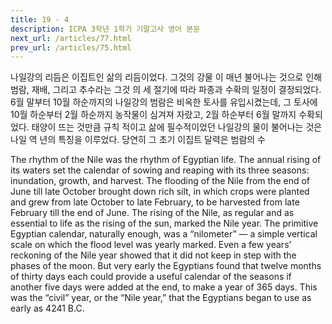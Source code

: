 ```yaml
---
title: 19 - 4
description: ICPA 3학년 1학기 기말고사 영어 본문
next_url: /articles/77.html
prev_url: /articles/75.html
---
```


나일강의 리듬은 이집트인 삶의 리듬이었다. 그것의 강물 이 매년 불어나는 것으로 인해 범람, 재배, 그리고 추수라는 그것 의 세 절기에 따라 파종과 수확의 일정이 결정되었다. 6월 말부터 10월 하순까지의 나일강의 범람은 비옥한 토사를 유입시켰는데, 그 토사에 10월 하순부터 2월 하순까지 농작물이 심겨져 자랐고, 2월 하순부터 6월 말까지 수확되었다. 태양이 뜨는 것만큼 규칙 적이고 삶에 필수적이었던 나일강의 물이 불어나는 것은 나일 역 년의 특징을 이루었다. 당연히 그 초기 이집트 달력은 범람의 수

The rhythm of the Nile was the rhythm of Egyptian life. The annual rising of its waters set the calendar of sowing and reaping with its three seasons: inundation, growth, and harvest. The flooding of the Nile from the end of June till late October brought down rich silt, in which crops were planted and grew from late October to late February, to be harvested from late February till the end of June. The rising of the Nile, as regular and as essential to life as the rising of the sun, marked the Nile year. The primitive Egyptian calendar, naturally enough, was a “nilometer” — a simple vertical scale on which the flood level was yearly marked. Even a few years’ reckoning of the Nile year showed that it did not keep in step with the phases of the moon. But very early the Egyptians found that twelve months of thirty days each could provide a useful calendar of the seasons if another five days were added at the end, to make a year of 365 days. This was the “civil” year, or the “Nile year,” that the Egyptians began to use as early as 4241 B.C.
